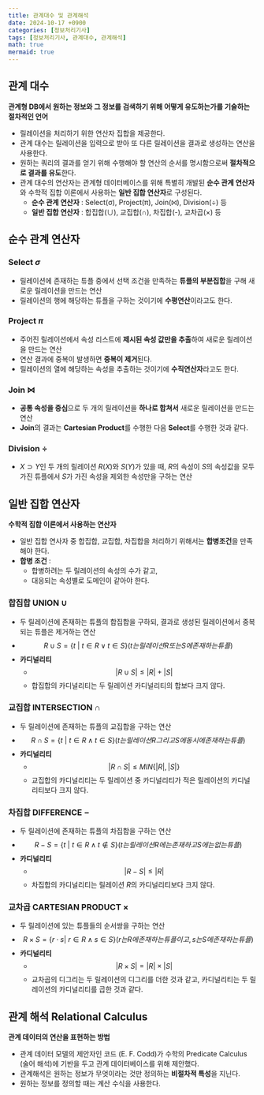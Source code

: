 ```yaml
---
title: 관계대수 및 관계해석
date: 2024-10-17 +0900
categories: [정보처리기사]
tags: [정보처리기사, 관계대수, 관계해석]
math: true
mermaid: true
---
```


## 관계 대수

**관계형 DB에서 원하는 정보와 그 정보를 검색하기 위해 어떻게 유도하는가를 
기술하는 절차적인 언어**

- 릴레이션을 처리하기 위한 연산자 집합을 제공한다.
- 관계 대수는 릴레이션을 입력으로 받아 또 다른 릴레이션을 결과로 생성하는 연산을 사용한다.
- 원하는 쿼리의 결과를 얻기 위해 수행해야 할 연산의 순서를 명시함으로써 **절차적으로 결과를 유도**한다.
- 관계 대수의 연산자는 관계형 데이터베이스를 위해 특별히 개발된 **순수 관계 연산자**와 수학적 집합 이론에서 사용하는 **일반 집합 연산자**로 구성된다.
    - **순수 관계 연산자** : Select(σ), Project(π), Join(⨝), Division(÷) 등
    - **일반 집합 연산자** : 합집합(∪), 교집합(∩), 차집합(-), 교차곱(×) 등

## 순수 관계 연산자

### Select $\sigma$

- 릴레이션에 존재하는 튜플 중에서 선택 조건을 만족하는 **튜플의 부분집합**을 구해 
새로운 릴레이션을 만드는 연산
- 릴레이션의 행에 해당하는 튜플을 구하는 것이기에 **수평연산**이라고도 한다.

### Project **$\pi$**

- 주어진 릴레이션에서 속성 리스트에 **제시된 속성 값만을 추출**하여 
새로운 릴레이션을 만드는 연산
- 연산 결과에 중복이 발생하면 **중복이 제거**된다.
- 릴레이션의 열에 해당하는 속성을 추출하는 것이기에 **수직연산자**라고도 한다.

### Join $\bowtie$

- **공통 속성을 중심**으로 두 개의 릴레이션을 **하나로 합쳐서** 새로운 릴레이션을 만드는 연산
- **Join**의 결과는 **Cartesian Product**를 수행한 다음 **Select**를 수행한 것과 같다.

### Division $\div$

- $X \supset Y$인 두 개의 릴레이션 $R(X)$와 $S(Y)$가 있을 때, $R$의 속성이 $S$의 속성값을 모두 가진 튜플에서 $S$가 가진 속성을 제외한 속성만을 구하는 연산

## 일반 집합 연산자

**수학적 집합 이론에서 사용하는 연산자**

- 일반 집합 연사자 중 합집합, 교집합, 차집합을 처리하기 위해서는 **합병조건**을 만족해야 한다.
- **합병 조건** :
    - 합병하려는 두 릴레이션의 속성의 수가 같고,
    - 대응되는 속성별로 도메인이 같아야 한다.

### 합집합 UNION $\cup$

- 두 릴레이션에 존재하는 튜플의 합집합을 구하되, 결과로 생성된 릴레이션에서 중복되는 튜플은 제거하는 연산
- $$ R \cup S = \{t \ |\ t \in R \vee t \in S \} (t는 릴레이션 R 또는 S에 존재하는 튜플) $$ 
- **카디널리티**
    - $$|R \cup S| \le |R| + |S|$$
    - 합집합의 카디널리티는 두 릴레이션 카디널리티의 합보다 크지 않다.

### 교집합 INTERSECTION $\cap$

- 두 릴레이션에 존재하는 튜플의 교집합을 구하는 연산
- $$R \cap S = \{ t\ | \ t \in R \wedge t \in S \} (t는 릴레이션 R 그리고 S에 동시에 존재하는 튜플) $$
- **카디널리티**
    - $$|R \cap S| \le MIN\{|R|, |S|\}$$
    - 교집합의 카디널리티는 두 릴레이션 중 카디널리티가 적은 릴레이션의 카디널리티보다 크지 않다.

### 차집합 DIFFERENCE $-$

- 두 릴레이션에 존재하는 튜플의 차집합을 구하는 연산
- $$R-S = \{ t\ | \ t \in R \wedge t \notin S \} (t는 릴레이션 R에는 존재하고 S에는 없는 튜플) $$
- **카디널리티**
    - $$|R-S| \le |R|$$
    - 차집합의 카디널리티는 릴레이션 $R$의 카디널리티보다 크지 않다.

### 교차곱 CARTESIAN PRODUCT $\times$

- 두 릴레이션에 있는 튜플들의 순서쌍을 구하는 연산
- $$R \times S = \{ r \cdot s  | \ r \in R \wedge s \in S\} (r는 R에 존재하는 튜플이고, s는 S에 존재하는 튜플) $$
- **카디널리티**
    - $$|R\times S| =  |R| \times |S|$$
    - 교차곱의 디그리는 두 릴레이션의 디그리를 더한 것과 같고, 카디널리티는 두 릴레이션의 카디널리티를 곱한 것과 같다.

## 관계 해석 Relational Calculus

**관계 데이터의 연산을 표현하는 방법**

- 관계 데이터 모델의 제안자인 코드 (E. F. Codd)가 수학의 Predicate Calculus (술어 해석)에 기반을 두고 관계 데이터베이스를 위해 제안했다.
- 관계해석은 원하는 정보가 무엇이라는 것만 정의하는 **비절차적 특성**을 지닌다.
- 원하는 정보를 정의할 때는 계산 수식을 사용한다.